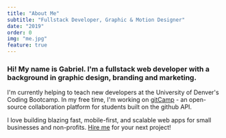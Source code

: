 ```yaml
---
title: "About Me"
subtitle: "Fullstack Developer, Graphic & Motion Designer"
date: "2019"
order: 0
img: "me.jpg"
feature: true
---
```


### Hi! My name is Gabriel. I'm a fullstack web developer with a background in graphic design, branding and marketing.

I'm currently helping to teach new developers at the University of Denver's Coding Bootcamp. In my free time, I'm working on <a href="http://gitcamp.herokuapp.com">gitCamp</a> - an open-source collaboration platform for students built on the github API.

I love building blazing fast, mobile-first, and scalable web apps for small businesses and non-profits. <a href="mailto:gabrielkuettel@gmail.com.com">Hire me</a> for your next project!
